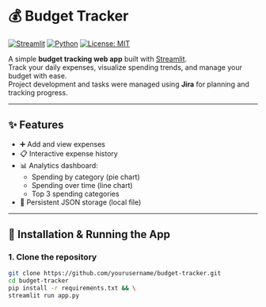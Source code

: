 # 💰 Budget Tracker

[![Streamlit](https://img.shields.io/badge/Streamlit-1.0+-FF4B4B?logo=streamlit&logoColor=white)](https://streamlit.io)
[![Python](https://img.shields.io/badge/Python-3.9+-3776AB?logo=python&logoColor=white)](https://www.python.org/)
[![License: MIT](https://img.shields.io/badge/License-MIT-green.svg)](LICENSE)

A simple **budget tracking web app** built with [Streamlit](https://streamlit.io/).  
Track your daily expenses, visualize spending trends, and manage your budget with ease.  
Project development and tasks were managed using **Jira** for planning and tracking progress.

---

## ✨ Features
- ➕ Add and view expenses
- 📋 Interactive expense history
- 📊 Analytics dashboard:
  - Spending by category (pie chart)
  - Spending over time (line chart)
  - Top 3 spending categories
- 💾 Persistent JSON storage (local file)

---

## 🚀 Installation & Running the App

### 1. Clone the repository
```bash
git clone https://github.com/yourusername/budget-tracker.git
cd budget-tracker
pip install -r requirements.txt && \
streamlit run app.py

